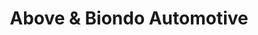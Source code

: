 ---
title: "Above & Biondo Automotive"
url: /tonawanda/above-and-biondo-automotive/
shop: car repair
---